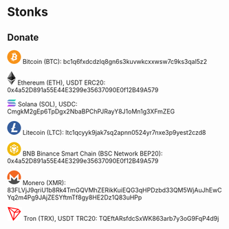 # Stonks

## Donate
![alt text](https://github.com/tr1ckyf0x/Stonks/blob/main/Packages/MenuBarResources/Sources/MenuBarResources/Resources/Assets.xcassets/Logo/bitcoin.imageset/bitcoin-btc-logo.svg "Bitcoin (BTC)")
Bitcoin (BTC): bc1q6fxdcdzlq8gn6s3kuvwkcxxwsw7c9ks3qal5z2

![alt text](https://github.com/tr1ckyf0x/Stonks/blob/main/Packages/MenuBarResources/Sources/MenuBarResources/Resources/Assets.xcassets/Logo/ethereum.imageset/ethereum-eth-logo.svg "Ethereum (ETH), USDT ERC20")
Ethereum (ETH), USDT ERC20: 0x4a52D891a55E44E3299e35637090E0f12B49A579

![alt text](https://github.com/tr1ckyf0x/Stonks/blob/main/Packages/MenuBarResources/Sources/MenuBarResources/Resources/Assets.xcassets/Logo/solana.imageset/solana-sol-logo%401x.png "Solana (SOL), USDC")
Solana (SOL), USDC: CmgkM2gEp6TpDgx2NbaBPChPJRayY8J1oMn1g3XFmZEG

![alt text](https://github.com/tr1ckyf0x/Stonks/blob/main/Packages/MenuBarResources/Sources/MenuBarResources/Resources/Assets.xcassets/Logo/litecoin.imageset/litecoin-ltc-logo.svg "Litecoin (LTC)")
Litecoin (LTC): ltc1qcyyk9jak7sq2apnn0524yr7nxe3p9yest2czd8

![alt text](https://github.com/tr1ckyf0x/Stonks/blob/main/Packages/MenuBarResources/Sources/MenuBarResources/Resources/Assets.xcassets/Logo/bnb.imageset/bnb-bnb-logo.svg "BNB Binance Smart Chain (BSC Network)")
BNB Binance Smart Chain (BSC Network BEP20): 0x4a52D891a55E44E3299e35637090E0f12B49A579

![alt text](https://github.com/tr1ckyf0x/Stonks/blob/main/Packages/MenuBarResources/Sources/MenuBarResources/Resources/Assets.xcassets/Logo/monero.imageset/monero-xmr-logo.svg "Monero (XMR)")
Monero (XMR): 83FLVjJ9qriU1b8Rk4TmGQVMhZERikKuiEQG3qHPDzbd33QM5WjAuJhEwCYq2m4Pg9JAjZESYftmTf8gy8HE2Dz1Q83uHPp

![alt text](https://github.com/tr1ckyf0x/Stonks/blob/main/Packages/MenuBarResources/Sources/MenuBarResources/Resources/Assets.xcassets/Logo/tron.imageset/tron-trx-logo.svg "Tron (TRX), USDT TRC20")
Tron (TRX), USDT TRC20: TQEftARsfdcSxWK863arb7y3oG9FqP4d9j

